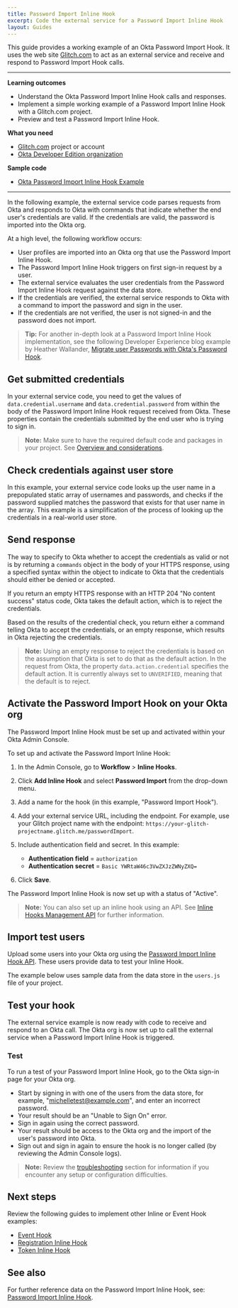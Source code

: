 ```yaml
---
title: Password Import Inline Hook
excerpt: Code the external service for a Password Import Inline Hook
layout: Guides
---
```


This guide provides a working example of an Okta Password Import Hook. It uses the web site [Glitch.com](https://glitch.com) to act as an external service and receive and respond to Password Import Hook calls.

---

**Learning outcomes**

* Understand the Okta Password Import Inline Hook calls and responses.
* Implement a simple working example of a Password Import Inline Hook with a Glitch.com project.
* Preview and test a Password Import Inline Hook.

**What you need**

* [Glitch.com](https://glitch.com) project or account
* [Okta Developer Edition organization](https://developer.okta.com/signup/)

**Sample code**

* [Okta Password Import Inline Hook Example](https://glitch.com/~okta-passwordimport-inlinehook)

---

In the following example, the external service code parses requests from Okta and responds to Okta with commands that indicate whether the end user's credentials are valid. If the credentials are valid, the password is imported into the Okta org.

At a high level, the following workflow occurs:

* User profiles are imported into an Okta org that use the Password Import Inline Hook.
* The Password Import Inline Hook triggers on first sign-in request by a user.
* The external service evaluates the user credentials from the Password Import Inline Hook request against the data store.
* If the credentials are verified, the external service responds to Okta with a command to import the password and sign in the user.
* If the credentials are not verified, the user is not signed-in and the password does not import.

> **Tip:** For another in-depth look at a Password Import Inline Hook implementation, see the following Developer Experience blog example by Heather Wallander, [Migrate user Passwords with Okta's Password Hook](https://developer.okta.com/blog/2020/09/18/password-hook-migration).

## Get submitted credentials

In your external service code, you need to get the values of `data.credential.username` and `data.credential.password` from within the body of the Password Import Inline Hook request received from Okta. These properties contain the credentials submitted by the end user who is trying to sign in.

> **Note:** Make sure to have the required default code and packages in your project. See [Overview and considerations](/docs/guides/common-hook-set-up-steps).

<StackSelector snippet="request"/>

## Check credentials against user store

In this example, your external service code looks up the user name in a prepopulated static array of usernames and passwords, and checks if the password supplied matches the password that exists for that user name in the array. This example is a simplification of the process of looking up the credentials in a real-world user store.

<StackSelector snippet="check-against-user-store" noSelector/>

## Send response

The way to specify to Okta whether to accept the credentials as valid or not is by returning a `commands` object in the body of your HTTPS response, using a specified syntax within the object to indicate to Okta that the credentials should either be denied or accepted.

If you return an empty HTTPS response with an HTTP 204 "No content success" status code, Okta takes the default action, which is to reject the credentials.

Based on the results of the credential check, you return either a command telling Okta to accept the credentials, or an empty response, which results in Okta rejecting the credentials.

<StackSelector snippet="send-response" noSelector/>

>**Note:** Using an empty response to reject the credentials is based on the assumption that Okta is set to do that as the default action. In the request from Okta, the property `data.action.credential` specifies the default action. It is currently always set to `UNVERIFIED`, meaning that the default is to reject.

## Activate the Password Import Hook on your Okta org

The Password Import Inline Hook must be set up and activated within your Okta Admin Console.

To set up and activate the Password Import Inline Hook:

1. In the Admin Console, go to **Workflow** > **Inline Hooks**.
2. Click **Add Inline Hook** and select **Password Import** from the drop-down menu.
3. Add a name for the hook (in this example, "Password Import Hook").
4. Add your external service URL, including the endpoint. For example, use your Glitch project name with the endpoint: `https://your-glitch-projectname.glitch.me/passwordImport`.
5. Include authentication field and secret. In this example:

    * **Authentication field** = `authorization`
    * **Authentication secret** = `Basic YWRtaW46c3VwZXJzZWNyZXQ=`
6. Click **Save**.

The Password Import Inline Hook is now set up with a status of "Active".

> **Note:** You can also set up an inline hook using an API. See [Inline Hooks Management API](/docs/reference/api/inline-hooks/#create-inline-hook) for further information.

## Import test users

Upload some users into your Okta org using the [Password Import Inline Hook API](/docs/reference/api/users/#create-user-with-password-import-inline-hook). These users provide data to test your Inline Hook.

The example below uses sample data from the data store in the `users.js` file of your project.

<StackSelector snippet="password-import-api" noSelector/>

## Test your hook

The external service example is now ready with code to receive and respond to an Okta call. The Okta org is now set up to call the external service when a Password Import Inline Hook is triggered.

### Test

To run a test of your Password Import Inline Hook, go to the Okta sign-in page for your Okta org.

* Start by signing in with one of the users from the data store, for example, "michelletest@example.com", and enter an incorrect password.
* Your result should be an "Unable to Sign On" error.
* Sign in again using the correct password.
* Your result should be access to the Okta org and the import of the user's password into Okta.
* Sign out and sign in again to ensure the hook is no longer called (by reviewing the Admin Console logs).

> **Note:** Review the [troubleshooting](/docs/guides/common-hook-set-up-steps/nodejs/main/#troubleshoot-hook-implementations) section for information if you encounter any setup or configuration difficulties.

## Next steps

Review the following guides to implement other Inline or Event Hook examples:

* [Event Hook](/docs/guides/event-hook-implementation/)
* [Registration Inline Hook](/docs/guides/registration-inline-hook/)
* [Token Inline Hook](/docs/guides/token-inline-hook/)

## See also

For further reference data on the Password Import Inline Hook, see: [Password Import Inline Hook](/docs/reference/password-hook/).
